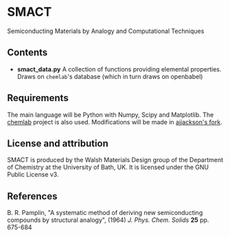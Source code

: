 SMACT
=====

Semiconducting Materials by Analogy and Computational Techniques

Contents
--------

* **smact_data.py** A collection of functions providing elemental properties. Draws on `chemlab`'s database (which in turn draws on openbabel)

Requirements
------------

The main language will be Python with Numpy, Scipy and Matplotlib.
The [chemlab](http://chemlab.github.com/chemlab) project is also used.
Modifications will be made in [ajjackson's fork](https://github.com/ajjackson/chemlab).

License and attribution
-----------------------

SMACT is produced by the Walsh Materials Design group of the Department of Chemistry at the University of Bath, UK. 
It is licensed under the GNU Public License v3.

References
----------

B. R. Pamplin, "A systematic method of deriving new semiconducting compounds by structural analogy", (1964) *J. Phys. Chem. Solids* **25** pp. 675-684 
